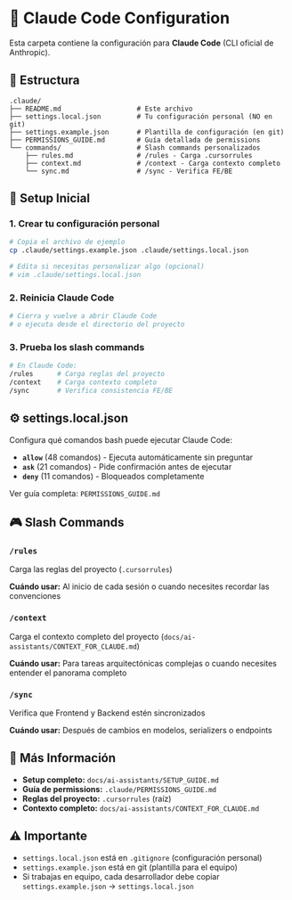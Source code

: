 # 🤖 Claude Code Configuration

Esta carpeta contiene la configuración para **Claude Code** (CLI oficial de Anthropic).

## 📁 Estructura

```
.claude/
├── README.md                   # Este archivo
├── settings.local.json         # Tu configuración personal (NO en git)
├── settings.example.json       # Plantilla de configuración (en git)
├── PERMISSIONS_GUIDE.md        # Guía detallada de permissions
└── commands/                   # Slash commands personalizados
    ├── rules.md                # /rules - Carga .cursorrules
    ├── context.md              # /context - Carga contexto completo
    └── sync.md                 # /sync - Verifica FE/BE
```

## 🚀 Setup Inicial

### 1. Crear tu configuración personal

```bash
# Copia el archivo de ejemplo
cp .claude/settings.example.json .claude/settings.local.json

# Edita si necesitas personalizar algo (opcional)
# vim .claude/settings.local.json
```

### 2. Reinicia Claude Code

```bash
# Cierra y vuelve a abrir Claude Code
# o ejecuta desde el directorio del proyecto
```

### 3. Prueba los slash commands

```bash
# En Claude Code:
/rules      # Carga reglas del proyecto
/context    # Carga contexto completo
/sync       # Verifica consistencia FE/BE
```

## ⚙️ settings.local.json

Configura qué comandos bash puede ejecutar Claude Code:

- **`allow`** (48 comandos) - Ejecuta automáticamente sin preguntar
- **`ask`** (21 comandos) - Pide confirmación antes de ejecutar
- **`deny`** (11 comandos) - Bloqueados completamente

Ver guía completa: `PERMISSIONS_GUIDE.md`

## 🎮 Slash Commands

### `/rules`
Carga las reglas del proyecto (`.cursorrules`)

**Cuándo usar:** Al inicio de cada sesión o cuando necesites recordar las convenciones

### `/context`
Carga el contexto completo del proyecto (`docs/ai-assistants/CONTEXT_FOR_CLAUDE.md`)

**Cuándo usar:** Para tareas arquitectónicas complejas o cuando necesites entender el panorama completo

### `/sync`
Verifica que Frontend y Backend estén sincronizados

**Cuándo usar:** Después de cambios en modelos, serializers o endpoints

## 📖 Más Información

- **Setup completo:** `docs/ai-assistants/SETUP_GUIDE.md`
- **Guía de permissions:** `.claude/PERMISSIONS_GUIDE.md`
- **Reglas del proyecto:** `.cursorrules` (raíz)
- **Contexto completo:** `docs/ai-assistants/CONTEXT_FOR_CLAUDE.md`

## ⚠️ Importante

- `settings.local.json` está en `.gitignore` (configuración personal)
- `settings.example.json` está en git (plantilla para el equipo)
- Si trabajas en equipo, cada desarrollador debe copiar `settings.example.json` → `settings.local.json`
